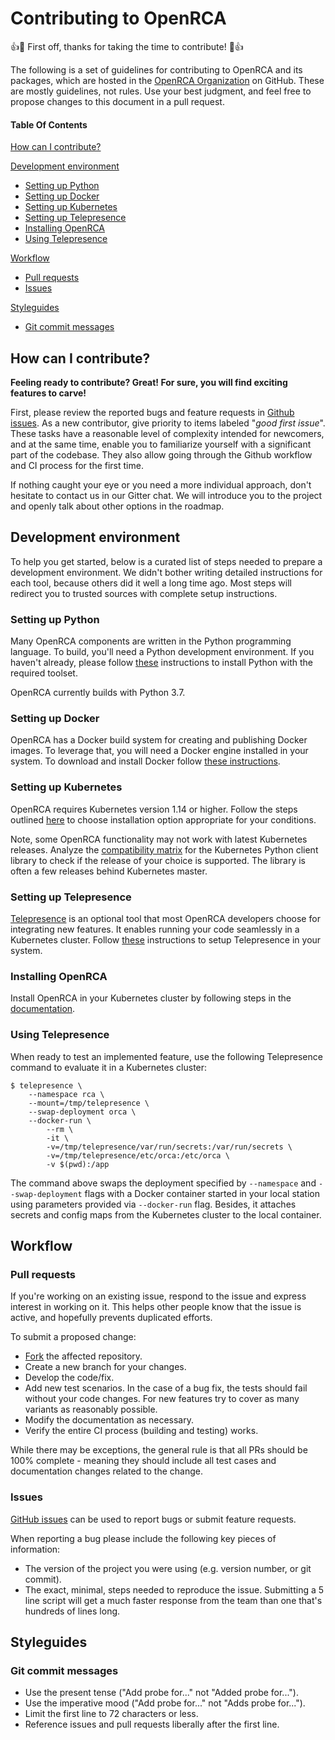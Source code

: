 # Contributing to OpenRCA

:+1::tada: First off, thanks for taking the time to contribute! :tada::+1:

The following is a set of guidelines for contributing to OpenRCA and its packages, which are hosted in the [OpenRCA Organization](https://github.com/openrca) on GitHub. These are mostly guidelines, not rules. Use your best judgment, and feel free to propose changes to this document in a pull request.

#### Table Of Contents

[How can I contribute?](#how-can-i-contribute)

[Development environment](#development-environment)
  * [Setting up Python](#setting-up-python)
  * [Setting up Docker](#setting-up-docker)
  * [Setting up Kubernetes](#setting-up-kubernetes)
  * [Setting up Telepresence](#setting-up-telepresence)
  * [Installing OpenRCA](#installing-openrca)
  * [Using Telepresence](#using-telepresence)

[Workflow](#workflow)
  * [Pull requests](#pull-requests)
  * [Issues](#pull-requests)

[Styleguides](#styleguides)
  * [Git commit messages](#git-commit-messages)


## How can I contribute?

**Feeling ready to contribute? Great! For sure, you will find exciting features to carve!**

First, please review the reported bugs and feature requests in
[Github issues](https://github.com/openrca/orca/issues). As a new contributor, give priority to
items labeled "*good first issue*". These tasks have a reasonable level of complexity intended for
newcomers, and at the same time, enable you to familiarize yourself with a significant part of the
codebase. They also allow going through the Github workflow and CI process for the first time.

If nothing caught your eye or you need a more individual approach, don't hesitate to contact us in
our Gitter chat. We will introduce you to the project and openly talk about other options in the
roadmap.

## Development environment

To help you get started, below is a curated list of steps needed to prepare a development
environment. We didn't bother writing detailed instructions for each tool, because others did it
well a long time ago. Most steps will redirect you to trusted sources with complete setup
instructions.

### Setting up Python

Many OpenRCA components are written in the Python programming language. To build, you'll need a
Python development environment. If you haven't already, please follow
[these](https://docs.python.org/3/using/index.html) instructions to install Python with the required
toolset.

OpenRCA currently builds with Python 3.7.

### Setting up Docker

OpenRCA has a Docker build system for creating and publishing Docker images. To leverage that, you
will need a Docker engine installed in your system. To download and install Docker follow
[these instructions](https://docs.docker.com/install/).

### Setting up Kubernetes

OpenRCA requires Kubernetes version 1.14 or higher. Follow the steps outlined
[here](https://kubernetes.io/docs/setup/) to choose installation option appropriate for your
conditions.

Note, some OpenRCA functionality may not work with latest Kubernetes releases. Analyze the
[compatibility matrix](https://github.com/kubernetes-client/python#compatibility-matrix) for
the Kubernetes Python client library to check if the release of your choice is supported. The
library is often a few releases behind Kubernetes master.

### Setting up Telepresence

[Telepresence](https://www.telepresence.io) is an optional tool that most OpenRCA developers choose
for integrating new features. It enables running your code seamlessly in a Kubernetes cluster.
Follow [these](https://www.telepresence.io/reference/install) instructions to setup Telepresence in
your system.

### Installing OpenRCA

Install OpenRCA in your Kubernetes cluster by following steps in the
[documentation](https://openrca.io/docs/).

### Using Telepresence

When ready to test an implemented feature, use the following Telepresence command to evaluate it in
a Kubernetes cluster:

```
$ telepresence \
    --namespace rca \
    --mount=/tmp/telepresence \
    --swap-deployment orca \
    --docker-run \
        --rm \
        -it \
        -v=/tmp/telepresence/var/run/secrets:/var/run/secrets \
        -v=/tmp/telepresence/etc/orca:/etc/orca \
        -v $(pwd):/app
```

The command above swaps the deployment specified by `--namespace` and `--swap-deployment` flags with
a Docker container started in your local station using parameters provided via `--docker-run` flag.
Besides, it attaches secrets and config maps from the Kubernetes cluster to the local container.

## Workflow

### Pull requests

If you're working on an existing issue, respond to the issue and express interest in working on it.
This helps other people know that the issue is active, and hopefully prevents duplicated efforts.

To submit a proposed change:

- [Fork](https://help.github.com/en/github/getting-started-with-github/fork-a-repo) the affected
  repository.
- Create a new branch for your changes.
- Develop the code/fix.
- Add new test scenarios. In the case of a bug fix, the tests should fail without your code changes.
  For new features try to cover as many variants as reasonably possible.
- Modify the documentation as necessary.
- Verify the entire CI process (building and testing) works.

While there may be exceptions, the general rule is that all PRs should be 100% complete - meaning
they should include all test cases and documentation changes related to the change.

### Issues

[GitHub issues](https://github.com/openrca/orca/issues/new) can be used to report bugs or
submit feature requests.

When reporting a bug please include the following key pieces of information:

- The version of the project you were using (e.g. version number, or git commit).
- The exact, minimal, steps needed to reproduce the issue. Submitting a 5 line script will get
  a much faster response from the team than one that's hundreds of lines long.

## Styleguides

### Git commit messages

* Use the present tense ("Add probe for..." not "Added probe for...").
* Use the imperative mood ("Add probe for..." not "Adds probe for...").
* Limit the first line to 72 characters or less.
* Reference issues and pull requests liberally after the first line.

